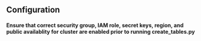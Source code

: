 ## Configuration

#### Ensure that correct security group, IAM role, secret keys, region, and public availablity for cluster are enabled prior to running create_tables.py

